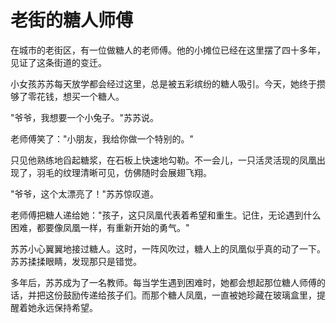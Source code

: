 # 老街的糖人师傅

在城市的老街区，有一位做糖人的老师傅。他的小摊位已经在这里摆了四十多年，见证了这条街道的变迁。

小女孩苏苏每天放学都会经过这里，总是被五彩缤纷的糖人吸引。今天，她终于攒够了零花钱，想买一个糖人。

"爷爷，我想要一个小兔子。"苏苏说。

老师傅笑了："小朋友，我给你做一个特别的。"

只见他熟练地舀起糖浆，在石板上快速地勾勒。不一会儿，一只活灵活现的凤凰出现了，羽毛的纹理清晰可见，仿佛随时会展翅飞翔。

"爷爷，这个太漂亮了！"苏苏惊叹道。

老师傅把糖人递给她："孩子，这只凤凰代表着希望和重生。记住，无论遇到什么困难，都要像凤凰一样，有重新开始的勇气。"

苏苏小心翼翼地接过糖人。这时，一阵风吹过，糖人上的凤凰似乎真的动了一下。苏苏揉揉眼睛，发现那只是错觉。

多年后，苏苏成为了一名教师。每当学生遇到困难时，她都会想起那位糖人师傅的话，并把这份鼓励传递给孩子们。而那个糖人凤凰，一直被她珍藏在玻璃盒里，提醒着她永远保持希望。